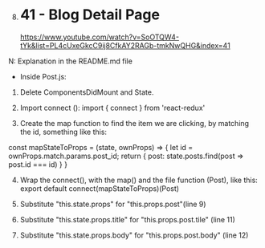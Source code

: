 8. # 41 - Blog Detail Page
   https://www.youtube.com/watch?v=SoOTQW4-tYk&list=PL4cUxeGkcC9ij8CfkAY2RAGb-tmkNwQHG&index=41

N: Explanation in the README.md file

- Inside Post.js:

1. Delete ComponentsDidMount and State.
2. Import connect ():
   import { connect } from 'react-redux'

3. Create the map function to find the item we are clicking, by matching the id, something like this:

const mapStateToProps = (state, ownProps) => {
let id = ownProps.match.params.post_id;
return {
post: state.posts.find(post => post.id === id)
}
}

4. Wrap the connect(), with the map() and the file function (Post), like this:
   export default connect(mapStateToProps)(Post)

5. Substitute "this.state.props" for "this.props.post"(line 9)

6. Substitute "this.state.props.title" for "this.props.post.tile" (line 11)

7. Substitute "this.state.props.body" for "this.props.post.body" (line 12)
